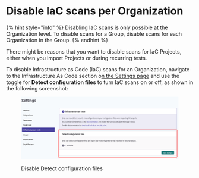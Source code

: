# Disable IaC scans per Organization

{% hint style="info" %}
Disabling IaC scans is only possible at the Organization level. To disable scans for a Group, disable scans for each Organization in the Group.
{% endhint %}

There might be reasons that you want to disable scans for IaC Projects, either when you import Projects or during recurring tests.

To disable Infrastructure as Code (IaC) scans for an Organization, navigate to the Infrastructure As Code section o[n the Settings page](https://app.snyk.io/manage/cloud-config) and use the toggle for **Detect configuration files** to turn IaC scans on or off, as shown in the following screenshot:

<figure><img src="../../.gitbook/assets/image (207) (1) (1).png" alt="Disable Detect configuration files"><figcaption><p>Disable Detect configuration files</p></figcaption></figure>
